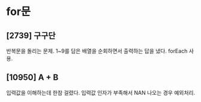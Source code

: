 # for문

## [2739] 구구단

반복문을 돌리는 문제. 1~9를 담은 배열을 순회하면서 출력하는 답을 냈다. forEach 사용.

## [10950] A + B

입력값을 이해하는데 한참 걸렸다. 입력값 인자가 부족해서 NAN 나오는 경우 예외처리.
